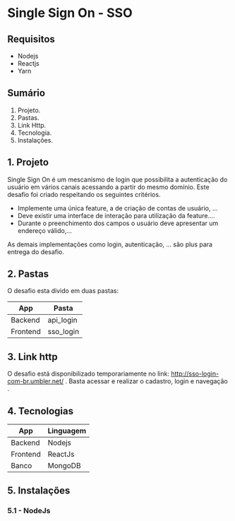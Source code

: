# Single Sign On - SSO

## Requisitos

- Nodejs
- Reactjs
- Yarn

## Sumário

1. Projeto.
2. Pastas.
3. Link Http.
4. Tecnologia.
5. Instalações.

## 1. Projeto

Single Sign On é um mescanismo de login que possibilita a autenticação do usuário em vários canais acessando a partir do mesmo domínio.
Este desafio foi criado respeitando os seguintes critérios.

- Implemente uma única feature, a de criação de contas de usuário, ...
- Deve existir uma interface de interação para utilização da feature....
- Durante o preenchimento dos campos o usuário deve apresentar um endereço válido,...

As demais implementações como login, autenticação, ... são plus para entrega do desafio.

## 2. Pastas

O desafio esta divido em duas pastas:

| **App**  | **Pasta** |
| -------- | --------- |
| Backend  | api_login |
| Frontend | sso_login |

## 3. Link http

O desafio está disponibilizado temporariamente no link:
<http://sso-login-com-br.umbler.net/> .
Basta acessar e realizar o cadastro, login e navegação .

## 4. Tecnologias

| **App**  | **Linguagem** |
| -------- | ------------- |
| Backend  | Nodejs        |
| Frontend | ReactJs       |
| Banco    | MongoDB       |

## 5. Instalações

### 5.1 - NodeJs
